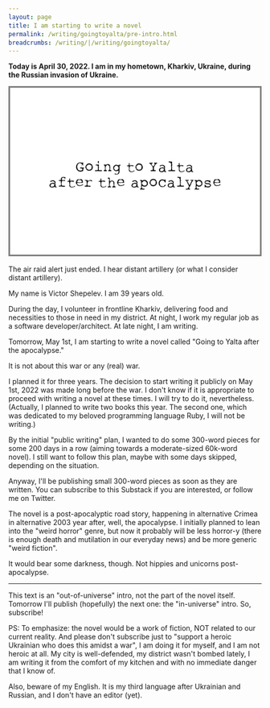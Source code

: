 ```yaml
---
layout: page
title: I am starting to write a novel
permalink: /writing/goingtoyalta/pre-intro.html
breadcrumbs: /writing/|/writing/goingtoyalta/
---
```


**Today is April 30, 2022. I am in my hometown, Kharkiv, Ukraine, during the Russian invasion of Ukraine.**

![](/img/goingtoyalta/cover-pre.png)

The air raid alert just ended. I hear distant artillery (or what I consider distant artillery).

My name is Victor Shepelev. I am 39 years old.

During the day, I volunteer in frontline Kharkiv, delivering food and necessities to those in need in my district. At night, I work my regular job as a software developer/architect. At late night, I am writing.

Tomorrow, May 1st, I am starting to write a novel called "Going to Yalta after the apocalypse."

It is not about this war or any (real) war.

I planned it for three years. The decision to start writing it publicly on May 1st, 2022 was made long before the war. I don't know if it is appropriate to proceed with writing a novel at these times. I will try to do it, nevertheless. (Actually, I planned to write two books this year. The second one, which was dedicated to my beloved programming language Ruby, I will not be writing.)

By the initial "public writing" plan, I wanted to do some 300-word pieces for some 200 days in a row (aiming towards a moderate-sized 60k-word novel). I still want to follow this plan, maybe with some days skipped, depending on the situation.

Anyway, I'll be publishing small 300-word pieces as soon as they are written. You can subscribe to this Substack if you are interested, or follow me on Twitter.


The novel is a post-apocalyptic road story, happening in alternative Crimea in alternative 2003 year after, well, the apocalypse. I initially planned to lean into the "weird horror" genre, but now it probably will be less horror-y (there is enough death and mutilation in our everyday news) and be more generic "weird fiction".

It would bear some darkness, though. Not hippies and unicorns post-apocalypse.

---

This text is an "out-of-universe" intro, not the part of the novel itself. Tomorrow I'll publish (hopefully) the next one: the "in-universe" intro. So, subscribe!

PS: To emphasize: the novel would be a work of fiction, NOT related to our current reality. And please don't subscribe just to "support a heroic Ukrainian who does this amidst a war", I am doing it for myself, and I am not heroic at all. My city is well-defended, my district wasn't bombed lately, I am writing it from the comfort of my kitchen and with no immediate danger that I know of.

Also, beware of my English. It is my third language after Ukrainian and Russian, and I don't have an editor (yet).


